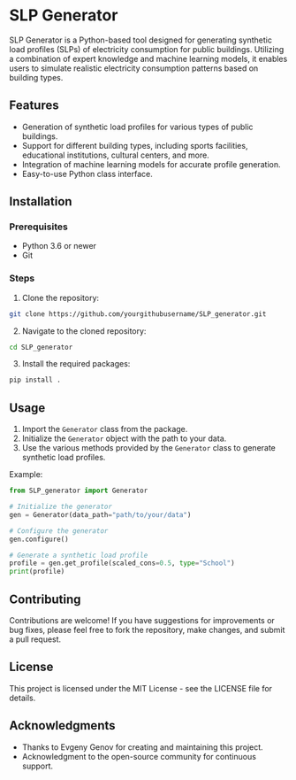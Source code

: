 # SLP Generator

SLP Generator is a Python-based tool designed for generating synthetic load profiles (SLPs) of electricity consumption for public buildings. Utilizing a combination of expert knowledge and machine learning models, it enables users to simulate realistic electricity consumption patterns based on building types.

## Features

- Generation of synthetic load profiles for various types of public buildings.
- Support for different building types, including sports facilities, educational institutions, cultural centers, and more.
- Integration of machine learning models for accurate profile generation.
- Easy-to-use Python class interface.

## Installation

### Prerequisites

- Python 3.6 or newer
- Git

### Steps

1. Clone the repository:
```bash
git clone https://github.com/yourgithubusername/SLP_generator.git
```

2. Navigate to the cloned repository:
```bash
cd SLP_generator
```

3. Install the required packages:
```bash
pip install .
```

## Usage

1. Import the `Generator` class from the package.
2. Initialize the `Generator` object with the path to your data.
3. Use the various methods provided by the `Generator` class to generate synthetic load profiles.

Example:
```python
from SLP_generator import Generator

# Initialize the generator
gen = Generator(data_path="path/to/your/data")

# Configure the generator
gen.configure()

# Generate a synthetic load profile
profile = gen.get_profile(scaled_cons=0.5, type="School")
print(profile)
```

## Contributing

Contributions are welcome! If you have suggestions for improvements or bug fixes, please feel free to fork the repository, make changes, and submit a pull request.

## License

This project is licensed under the MIT License - see the LICENSE file for details.

## Acknowledgments

- Thanks to Evgeny Genov for creating and maintaining this project.
- Acknowledgment to the open-source community for continuous support.